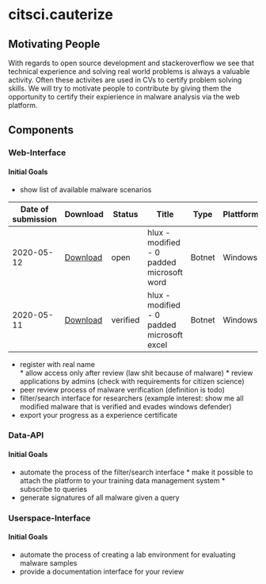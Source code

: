 # citsci.cauterize

## Motivating People

With regards to open source development and stackeroverflow we see that technical experience and solving real world problems is always a valuable activity. Often these activites are used in CVs to certify problem solving skills. 
We will try to motivate people to contribute by giving them the opportunity to certify their expierience in malware analysis via the web platform.

## Components
### Web-Interface
#### Initial Goals
* show list of available malware scenarios

| Date of submission | Download | Status | Title | Type | Plattform | Evasion against | Author | 
|--------------------|----------|--------|-------|------|-----------|-----------------|--------|
| 2020-05-12 | [Download]() | open    | hlux - modified - 0 padded microsoft word  | Botnet | Windows | Windows Defender | boneymoy88 |
| 2020-05-11 | [Download]() | verified | hlux - modified - 0 padded microsoft excel | Botnet | Windows | Windows Defender | dnk0| 
        
* register with real name      
        * allow access only after review (law shit because of malware)
        * review applications by admins (check with requirements for citizen science)
* peer review process of malware verification (definition is todo)
* filter/search interface for researchers (example interest: show me all modified malware that is verified and evades windows defender)
* export your progress as a experience certificate 
### Data-API
#### Initial Goals
* automate the process of the filter/search interface 
        * make it possible to attach the platform to your training data management system
        * subscribe to queries
* generate signatures of all malware given a query
### Userspace-Interface
#### Initial Goals
* automate the process of creating a lab environment for evaluating malware samples
* provide a documentation interface for your review
